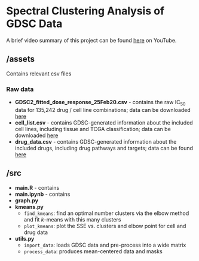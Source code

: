 # Spectral Clustering Analysis of GDSC Data

A brief video summary of this project can be found [here](https://youtu.be/J3tc1sJzkm0) on YouTube. 

## /assets

Contains relevant csv files

### Raw data

+ **GDSC2_fitted_dose_response_25Feb20.csv** - contains the raw IC<sub>50</sub> data for 135,242 drug / cell line combinations; data can be downloaded [here](ftp://ftp.sanger.ac.uk/pub/project/cancerrxgene/releases/current_release/GDSC2_fitted_dose_response_25Feb20.xlsx)
+ **cell_list.csv** - contains GDSC-generated information about the included cell lines, including tissue and TCGA classification; data can be downloaded [here](ftp://ftp.sanger.ac.uk/pub/project/cancerrxgene/releases/current_release/Cell_Lines_Details.xlsx)
+ **drug_data.csv** - contains GDSC-generated information about the included drugs, including drug pathways and targets; data can be found [here](https://www.cancerrxgene.org/downloads/drug_data)

## /src

* **main.R** - contains
* **main.ipynb** - contains 
* **graph.py**
* **kmeans.py**
    * `find_kmeans`: find an optimal number clusters via the elbow method and fit *k*-means with this many clusters
    * `plot_kmeans`: plot the SSE vs. clusters and elbow point for cell and drug data
* **utils.py**
    * `import_data`: loads GDSC data and pre-process into a wide matrix
    * `process_data`: produces mean-centered data and masks